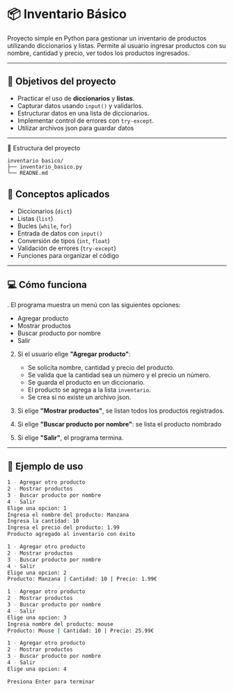 ﻿# 📦 Inventario Básico

Proyecto simple en Python para gestionar un inventario de productos utilizando diccionarios y listas. Permite al usuario ingresar productos con su nombre, cantidad y precio, ver todos los productos ingresados.

---

## 🎯 Objetivos del proyecto

- Practicar el uso de **diccionarios** y **listas**.
- Capturar datos usando `input()` y validarlos.
- Estructurar datos en una lista de diccionarios.
- Implementar control de errores con `try-except`.
- Utilizar archivos json para guardar datos

---


📁 Estructura del proyecto

```
inventario basico/
├── inventario_basico.py
└── READNE.md 
```

## 🧠 Conceptos aplicados

- Diccionarios (`dict`)
- Listas (`list`)
- Bucles (`while`, `for`)
- Entrada de datos con `input()`
- Conversión de tipos (`int`, `float`)
- Validación de errores (`try-except`)
- Funciones para organizar el código

---

## 💻 Cómo funciona

. El programa muestra un menú con las siguientes opciones:
   - Agregar producto
   - Mostrar productos
   - Buscar producto por nombre
   - Salir

2. Si el usuario elige **"Agregar producto"**:
   - Se solicita nombre, cantidad y precio del producto.
   - Se valida que la cantidad sea un número y el precio un número.
   - Se guarda el producto en un diccionario.
   - El producto se agrega a la lista `inventario`.
   - Se crea si no existe un archivo json.

3. Si elige **"Mostrar productos"**, se listan todos los productos registrados.

4. Si elige **"Buscar producto por nombre"**: se lista el producto nombrado

5. Si elige **"Salir"**, el programa termina.
---

## 📌 Ejemplo de uso

```bash
1 - Agregar otro producto
2 - Mostrar productos
3 - Buscar producto por nombre
4 - Salir
Elige una opcion: 1
Ingresa el nombre del producto: Manzana
Ingresa la cantidad: 10
Ingresa el precio del producto: 1.99
Producto agregado al inventario con éxito

1 - Agregar otro producto
2 - Mostrar productos
3 - Buscar producto por nombre
4 - Salir
Elige una opcion: 2
Producto: Manzana | Cantidad: 10 | Precio: 1.99€

1 - Agregar otro producto
2 - Mostrar productos
3 - Buscar producto por nombre
4 - Salir
Elige una opcion: 3
Ingresa nombre del producto: mouse
Producto: Mouse | Cantidad: 10 | Precio: 25.99€

1 - Agregar otro producto
2 - Mostrar productos
3 - Buscar producto por nombre
4 - Salir
Elige una opcion: 4

Presiona Enter para terminar